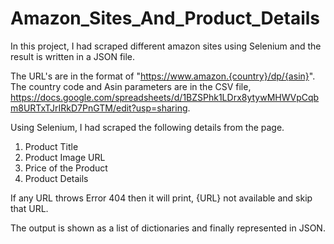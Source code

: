 # Amazon_Sites_And_Product_Details

In this project, I had scraped different amazon sites using Selenium and the result is written in a JSON file.

The URL's are in the format of "https://www.amazon.{country}/dp/{asin}". 
The country code and Asin parameters are in the CSV file, 
https://docs.google.com/spreadsheets/d/1BZSPhk1LDrx8ytywMHWVpCqbm8URTxTJrIRkD7PnGTM/edit?usp=sharing.

Using Selenium, I had scraped the following details from the page.
1. Product Title
2. Product Image URL
3. Price of the Product
4. Product Details

If any URL throws Error 404 then it will print, {URL} not available and skip that URL.

The output is shown as a list of dictionaries and finally represented in JSON.
